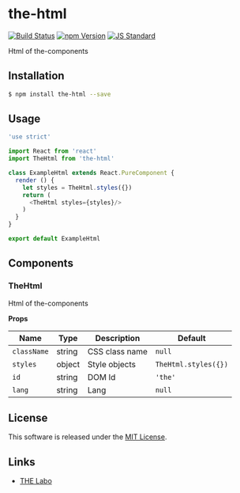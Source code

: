 the-html
==========

<!---
This file is generated by ape-tmpl. Do not update manually.
--->

<!-- Badge Start -->
<a name="badges"></a>

[![Build Status][bd_travis_shield_url]][bd_travis_url]
[![npm Version][bd_npm_shield_url]][bd_npm_url]
[![JS Standard][bd_standard_shield_url]][bd_standard_url]

[bd_repo_url]: https://github.com/the-labo/the-html
[bd_travis_url]: http://travis-ci.org/the-labo/the-html
[bd_travis_shield_url]: http://img.shields.io/travis/the-labo/the-html.svg?style=flat
[bd_travis_com_url]: http://travis-ci.com/the-labo/the-html
[bd_travis_com_shield_url]: https://api.travis-ci.com/the-labo/the-html.svg?token=
[bd_license_url]: https://github.com/the-labo/the-html/blob/master/LICENSE
[bd_codeclimate_url]: http://codeclimate.com/github/the-labo/the-html
[bd_codeclimate_shield_url]: http://img.shields.io/codeclimate/github/the-labo/the-html.svg?style=flat
[bd_codeclimate_coverage_shield_url]: http://img.shields.io/codeclimate/coverage/github/the-labo/the-html.svg?style=flat
[bd_gemnasium_url]: https://gemnasium.com/the-labo/the-html
[bd_gemnasium_shield_url]: https://gemnasium.com/the-labo/the-html.svg
[bd_npm_url]: http://www.npmjs.org/package/the-html
[bd_npm_shield_url]: http://img.shields.io/npm/v/the-html.svg?style=flat
[bd_standard_url]: http://standardjs.com/
[bd_standard_shield_url]: https://img.shields.io/badge/code%20style-standard-brightgreen.svg

<!-- Badge End -->


<!-- Description Start -->
<a name="description"></a>

Html of the-components

<!-- Description End -->


<!-- Overview Start -->
<a name="overview"></a>



<!-- Overview End -->


<!-- Sections Start -->
<a name="sections"></a>

<!-- Section from "docs/guides/01.Installation.md.hbs" Start -->

<a name="section-docs-guides-01-installation-md"></a>

Installation
-----

```bash
$ npm install the-html --save
```


<!-- Section from "docs/guides/01.Installation.md.hbs" End -->

<!-- Section from "docs/guides/02.Usage.md.hbs" Start -->

<a name="section-docs-guides-02-usage-md"></a>

Usage
---------

```javascript
'use strict'

import React from 'react'
import TheHtml from 'the-html'

class ExampleHtml extends React.PureComponent {
  render () {
    let styles = TheHtml.styles({})
    return (
      <TheHtml styles={styles}/>
    )
  }
}

export default ExampleHtml

```


<!-- Section from "docs/guides/02.Usage.md.hbs" End -->

<!-- Section from "docs/guides/03.Components.md.hbs" Start -->

<a name="section-docs-guides-03-components-md"></a>

Components
-----------

### TheHtml

Html of the-components

**Props**

| Name | Type | Description | Default |
| --- | --- | ---- | ---- |
| `className` | string | CSS class name | `null` |
| `styles` | object | Style objects | `TheHtml.styles({})` |
| `id` | string | DOM Id | `'the'` |
| `lang` | string | Lang | `null` |


<!-- Section from "docs/guides/03.Components.md.hbs" End -->


<!-- Sections Start -->


<!-- LICENSE Start -->
<a name="license"></a>

License
-------
This software is released under the [MIT License](https://github.com/the-labo/the-html/blob/master/LICENSE).

<!-- LICENSE End -->


<!-- Links Start -->
<a name="links"></a>

Links
------

+ [THE Labo][t_h_e_labo_url]

[t_h_e_labo_url]: https://github.com/the-labo

<!-- Links End -->
